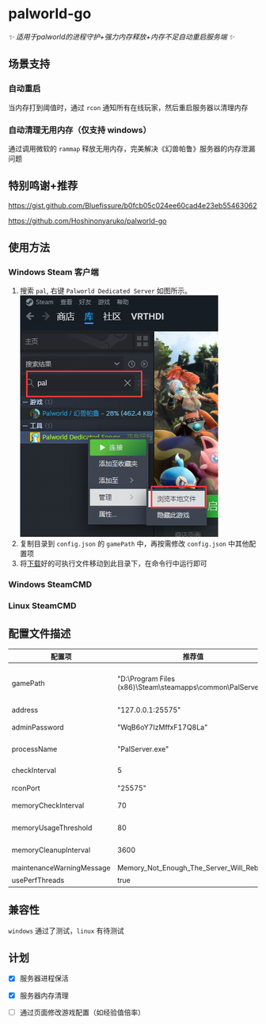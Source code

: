 # palworld-go

_✨ 适用于palworld的进程守护+强力内存释放+内存不足自动重启服务端 ✨_

## 场景支持

### 自动重启

当内存打到阈值时，通过 `rcon` 通知所有在线玩家，然后重启服务器以清理内存

### 自动清理无用内存（仅支持 windows）

通过调用微软的 `rammap` 释放无用内存，完美解决《幻兽帕鲁》服务器的内存泄漏问题

## 特别鸣谢+推荐

https://gist.github.com/Bluefissure/b0fcb05c024ee60cad4e23eb55463062

https://github.com/Hoshinonyaruko/palworld-go

## 使用方法

### Windows Steam 客户端

1. 搜索 `pal`, 右键 `Palworld Dedicated Server` 如图所示。![打开目录](/pic/windows_steam_start.png)
2. 复制目录到 `config.json` 的 `gamePath` 中，再按需修改 `config.json` 中其他配置项
3. 将[下载](https://github.com/Verthandii/palworld-go/release)好的可执行文件移动到此目录下，在命令行中运行即可

### Windows SteamCMD

### Linux SteamCMD

## 配置文件描述

| 配置项                       | 推荐值                                                       | 备注                            |
|---------------------------|-----------------------------------------------------------|-------------------------------|
| gamePath                  | "D:\Program Files (x86)\Steam\steamapps\common\PalServer" | 游戏可执行文件路径 PalServer.exe 所处的位置 |
| address                   | "127.0.0.1:25575"                                         | 服务器 IP 地址                     |
| adminPassword             | "WqB6oY7IzMffxF17Q8La"                                    | RCON 管理员密码                    |
| processName               | "PalServer.exe"                                           | 进程名称 PalServer.exe            |
| checkInterval             | 5                                                         | 进程存活检查时间（秒）                   |
| rconPort                  | "25575"                                                   | RCON 端口号                      |
| memoryCheckInterval       | 70                                                        | 内存占用检测时间（秒）                   |
| memoryUsageThreshold      | 80                                                        | 重启阈值（百分比）                     |
| memoryCleanupInterval     | 3600                                                      | 内存清理时间间隔（秒）                   |
| maintenanceWarningMessage | Memory_Not_Enough_The_Server_Will_Reboot                  | 维护警告消息                        |
| usePerfThreads            | true                                                      | 多线程优化                         |

## 兼容性

`windows` 通过了测试，`linux` 有待测试

## 计划

- [x] 服务器进程保活
- [x] 服务器内存清理
- [ ] 通过页面修改游戏配置（如经验值倍率）

